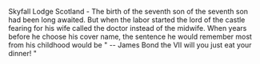 Skyfall Lodge Scotland - The birth of the seventh son of the seventh son had been long awaited. 
But when the labor started the lord of the castle fearing for his wife called the doctor instead of the midwife.
When years before he choose his cover name, the sentence he would remember most from his childhood would be
" -- James Bond the VII will you just eat your dinner! "
